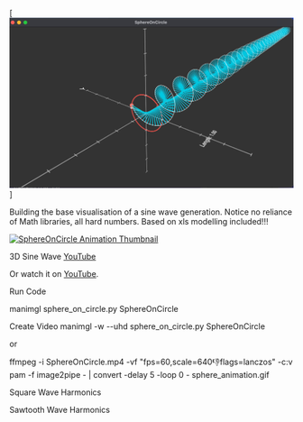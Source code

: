 [![3D Sine Wave](image_2025-01-03_154007624.png)]

Building the base visualisation of a sine wave generation. Notice no reliance of Math libraries, all hard numbers. Based on xls modelling included!!!

[![SphereOnCircle Animation Thumbnail](sphere_animation.gif)](https://github.com/youroldmangaming/3D-SineWave-Animation/blob/main/SphereOnCircle.mp4)

3D Sine Wave [YouTube](https://youtu.be/YlmWVUL-KwY)


Or watch it on [YouTube](https://youtu.be/wXhSkg9iTU8).

Run Code

manimgl sphere_on_circle.py SphereOnCircle 


Create Video
manimgl -w --uhd sphere_on_circle.py SphereOnCircle

or

ffmpeg -i SphereOnCircle.mp4 -vf "fps=60,scale=640:-1:flags=lanczos" -c:v pam -f image2pipe - | convert -delay 5 -loop 0 - sphere_animation.gif

Square Wave Harmonics




Sawtooth Wave Harmonics


